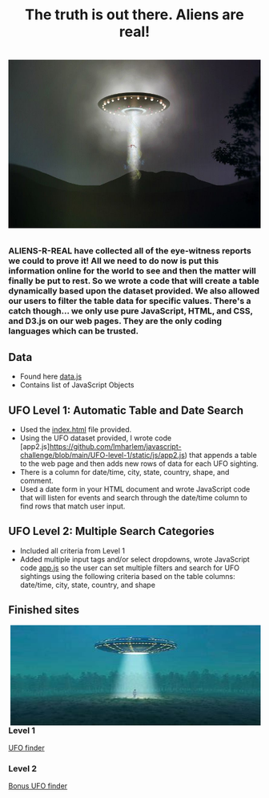 <h1 align="center"> The truth is out there. Aliens are real!<h1>

<p align="center">
  <img width="1000" src="https://github.com/lmharlem/javascript-challenge/blob/main/UFO-level-1/static/images/abduction.jpg" alt="Alien Abduction">
</p>

### ALIENS-R-REAL have collected all of the eye-witness reports we could to prove it! All we need to do now is put this information online for the world to see and then the matter will finally be put to rest. So we wrote a code that will create a table dynamically based upon the dataset provided. We also allowed our users to filter the table data for specific values. There's a catch though... we only use pure JavaScript, HTML, and CSS, and D3.js on our web pages. They are the only coding languages which can be trusted.

## Data
 - Found here [data.js](https://github.com/lmharlem/javascript-challenge/blob/main/UFO-level-1/static/js/data.js)
 - Contains list of JavaScript Objects

## UFO Level 1: Automatic Table and Date Search
- Used the [index.html](https://https://github.com/lmharlem/javascript-challenge/blob/main/UFO-level-1/index.html) file provided.
- Using the UFO dataset provided, I wrote code [app2.js]https://github.com/lmharlem/javascript-challenge/blob/main/UFO-level-1/static/js/app2.js) that appends a table to the web page and then adds new rows of data for each UFO sighting.
- There is a column for date/time, city, state, country, shape, and comment.
- Used a date form in your HTML document and wrote JavaScript code that will listen for events and search through the date/time column to find rows that match user input.

## UFO Level 2: Multiple Search Categories

- Included all criteria from Level 1
- Added multiple input tags and/or select dropdowns, wrote JavaScript code [app.js](https://github.com/lmharlem/javascript-challenge/blob/main/UFO-level-2/static/js/app.js) so the user can set multiple filters and search for UFO sightings using the following criteria based on the table columns: date/time, city, state, country, and shape

## Finished sites
<img align="right" width="500" height="200" src="https://github.com/lmharlem/javascript-challenge/blob/main/UFO-level-1/static/images/OIP.jpg">

### Level 1
[UFO finder](https://lmharlem.github.io/javascript-challenge/UFO-level-1/index.html)

### Level 2
[Bonus UFO finder](https://lmharlem.github.io/javascript-challenge/UFO-level-2/index.html)
